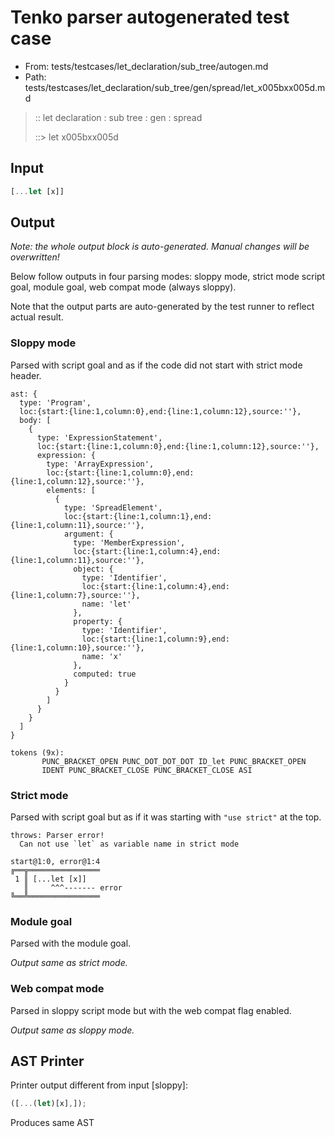 # Tenko parser autogenerated test case

- From: tests/testcases/let_declaration/sub_tree/autogen.md
- Path: tests/testcases/let_declaration/sub_tree/gen/spread/let_x005bxx005d.md

> :: let declaration : sub tree : gen : spread
>
> ::> let x005bxx005d

## Input


`````js
[...let [x]]
`````

## Output

_Note: the whole output block is auto-generated. Manual changes will be overwritten!_

Below follow outputs in four parsing modes: sloppy mode, strict mode script goal, module goal, web compat mode (always sloppy).

Note that the output parts are auto-generated by the test runner to reflect actual result.

### Sloppy mode

Parsed with script goal and as if the code did not start with strict mode header.

`````
ast: {
  type: 'Program',
  loc:{start:{line:1,column:0},end:{line:1,column:12},source:''},
  body: [
    {
      type: 'ExpressionStatement',
      loc:{start:{line:1,column:0},end:{line:1,column:12},source:''},
      expression: {
        type: 'ArrayExpression',
        loc:{start:{line:1,column:0},end:{line:1,column:12},source:''},
        elements: [
          {
            type: 'SpreadElement',
            loc:{start:{line:1,column:1},end:{line:1,column:11},source:''},
            argument: {
              type: 'MemberExpression',
              loc:{start:{line:1,column:4},end:{line:1,column:11},source:''},
              object: {
                type: 'Identifier',
                loc:{start:{line:1,column:4},end:{line:1,column:7},source:''},
                name: 'let'
              },
              property: {
                type: 'Identifier',
                loc:{start:{line:1,column:9},end:{line:1,column:10},source:''},
                name: 'x'
              },
              computed: true
            }
          }
        ]
      }
    }
  ]
}

tokens (9x):
       PUNC_BRACKET_OPEN PUNC_DOT_DOT_DOT ID_let PUNC_BRACKET_OPEN
       IDENT PUNC_BRACKET_CLOSE PUNC_BRACKET_CLOSE ASI
`````

### Strict mode

Parsed with script goal but as if it was starting with `"use strict"` at the top.

`````
throws: Parser error!
  Can not use `let` as variable name in strict mode

start@1:0, error@1:4
╔══╦════════════════
 1 ║ [...let [x]]
   ║     ^^^------- error
╚══╩════════════════

`````


### Module goal

Parsed with the module goal.

_Output same as strict mode._

### Web compat mode

Parsed in sloppy script mode but with the web compat flag enabled.

_Output same as sloppy mode._

## AST Printer

Printer output different from input [sloppy]:

````js
([...(let)[x],]);
````

Produces same AST
